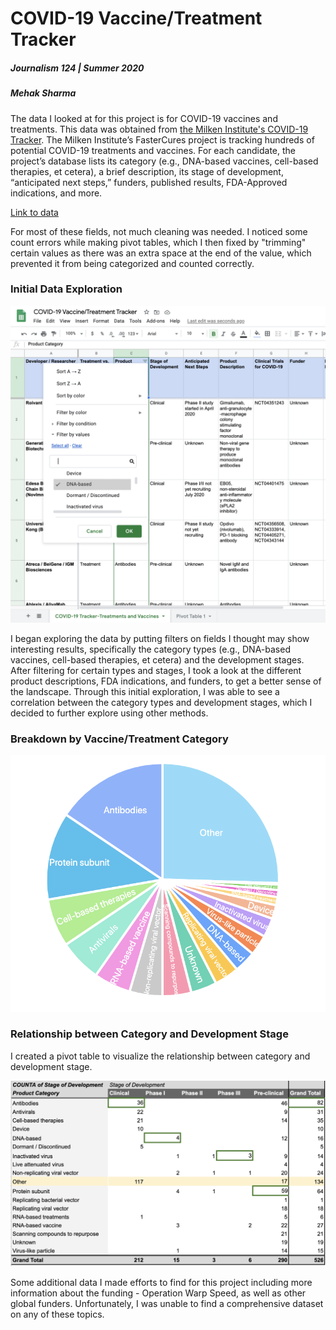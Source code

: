 # COVID-19 Vaccine/Treatment Tracker
<h5>Journalism 124 | Summer 2020</h5>
<h5>Mehak Sharma</h5>

The data I looked at for this project is for COVID-19 vaccines and treatments. This data was obtained from [the Milken Institute's COVID-19 Tracker](https://covid-19tracker.milkeninstitute.org/). The Milken Institute’s FasterCures project is tracking hundreds of potential COVID-19 treatments and vaccines. For each candidate, the project’s database lists its category (e.g., DNA-based vaccines, cell-based therapies, et cetera), a brief description, its stage of development, “anticipated next steps,” funders, published results, FDA-Approved indications, and more.

[Link to data](https://airtable.com/shrSAi6t5WFwqo3GM/tblEzPQS5fnc0FHYR/viweyymxOAtNvo7yH?blocks=bipZFzhJ7wHPv7x9z)

For most of these fields, not much cleaning was needed. I noticed some count errors while making pivot tables, which I then fixed by "trimming" certain values as there was an extra space at the end of the value, which prevented it from being categorized and  counted correctly.

<h3>Initial Data Exploration</h3>

![Data-Filtering](https://github.com/mehak00/data_journalism/blob/master/covid-19-vaccine-tracker/data-interrogation.png)

I began exploring the data by putting filters on fields I thought may show interesting results, specifically the category types (e.g., DNA-based vaccines, cell-based therapies, et cetera) and the development stages. After filtering for certain types and stages, I took a look at the different product descriptions, FDA indications, and funders, to get a better sense of the landscape. Through this initial exploration, I was able to see a correlation between the category types and development stages, which I decided to further explore using other methods.

<h3>Breakdown by Vaccine/Treatment Category</h3>

![Vaccine/Treatment Categories - Pie Chart](https://github.com/mehak00/data_journalism/blob/master/covid-19-vaccine-tracker/breakdown-by-catagory.png)

<h3>Relationship between Category and Development Stage</h3>

I created a pivot table to visualize the relationship between category and development stage.

![Category and Development Stage - Pivot Table](https://github.com/mehak00/data_journalism/blob/master/covid-19-vaccine-tracker/category-development-pivot.png)

Some additional data I made efforts to find for this project including more information about the funding - Operation Warp Speed, as well as other global funders. Unfortunately, I was unable to find a comprehensive dataset on any of these topics.
